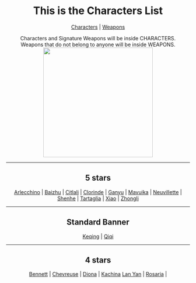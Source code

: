 <body>
  <div align="center">
    <h1>This is the Characters List</h1><p></p>
<a href="">Characters</a> | <a href="">Weapons</a><p></p>
Characters and Signature Weapons will be inside CHARACTERS.<br>
Weapons that do not belong to anyone will be inside WEAPONS.<br>
<img src="https://i.imgur.com/YgOJ9yy.png" widht=200 height=300>
<hr>
<h2>5 stars</h2>
<a href="https://github.com/lihgrandini/characterstp/tree/main/Characters/Arlecchino">Arlecchino</a> | 
<a href="https://github.com/lihgrandini/characterstp/tree/main/Characters/Baizhu">Baizhu</a> | 
<a href="https://github.com/lihgrandini/characterstp/tree/main/Characters/Citlali">Citlali</a> | 
<a href="https://github.com/lihgrandini/characterstp/tree/main/Characters/Clorinde">Clorinde</a> | 
<a href="https://github.com/lihgrandini/characterstp/tree/main/Characters/Ganyu">Ganyu</a> | 
<a href="https://github.com/lihgrandini/characterstp/tree/main/Characters/Mavuika">Mavuika</a> | 
<a href="https://github.com/lihgrandini/characterstp/tree/main/Characters/Neuvillette">Neuvillette</a> | 
<a href="https://github.com/lihgrandini/characterstp/tree/main/Characters/Shenhe">Shenhe</a> | 
<a href="https://github.com/lihgrandini/characterstp/tree/main/Characters/Tartaglia%20(Childe)">Tartaglia</a> | 
<a href="https://github.com/lihgrandini/characterstp/tree/main/Characters/Xiao">Xiao</a> | 
<a href="https://github.com/lihgrandini/characterstp/tree/main/Characters/Zhongli">Zhongli</a>
<hr>
<h2>Standard Banner</h2>
<a href="https://github.com/lihgrandini/characterstp/tree/main/Characters/Keqing">Keqing</a> | 
<a href="https://github.com/lihgrandini/characterstp/tree/main/Characters/Qiqi">Qiqi</a>
<hr>
<h2>4 stars</h2>
<a href="https://github.com/lihgrandini/characterstp/tree/main/Characters/Bennett">Bennett</a> | 
<a href="https://github.com/lihgrandini/characterstp/tree/main/Characters/Chevreuse">Chevreuse</a> | 
<a href="https://github.com/lihgrandini/characterstp/tree/main/Characters/Diona">Diona</a> | 
<a href="https://github.com/lihgrandini/characterstp/tree/main/Characters/Kachina">Kachina</a>
<a href="https://github.com/lihgrandini/characterstp/tree/main/Characters/Lan%20Yan">Lan Yan</a> | 
<a href="https://github.com/lihgrandini/characterstp/tree/main/Characters/Rosaria">Rosaria</a> | 
</body>
